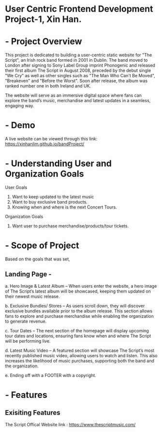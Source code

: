 # User Centric Frontend Development Project-1, Xin Han.
# - Project Overview
This project is dedicated to building a user-centric static website for "The Script", an Irish rock band formed in 2001 in Dublin.
The band moved to London after signing to Sony Label Group imprint Phonogenic and released their first album The Script in August 2008, preceded by the debut single "We Cry" as well as other singles such as "The Man Who Can't Be Moved", "Breakeven" and "Before the Worst".
Soon after release, the album was ranked number one in both Ireland and UK.

The website will serve as an immersive digital space where fans can explore the band’s music, merchandise and latest updates in a seamless, engaging way. 

# - Demo
A live website can be viewed through this link: https://xinhanlim.github.io/bandProject/

# - Understanding User and Organization Goals
User Goals
1. Want to keep updated to the latest music
2. Want to buy exclusive band products.
3. Knowing when and where is the next Concert Tours.

Organization Goals
1. Want user to purchase merchandise/products/tour tickets.

# - Scope of Project
Based on the goals that was set,

## Landing Page - 
a. Hero Image & Latest Album – When users enter the website, a hero image of The Script’s latest album will be showcased, keeping them updated on their newest music release.

b. Exclusive Bundles/ Stores – As users scroll down, they will discover exclusive bundles available prior to the album release. This section allows fans to explore and purchase merchandise while enabling the organization to generate revenue.

c. Tour Dates – The next section of the homepage will display upcoming tour dates and locations, ensuring fans know when and where The Script will be performing live.

d. Latest Music Video – A featured section will showcase The Script’s most recently published music video, allowing users to watch and listen. This also increases the likelihood of music purchases, supporting both the band and the organization.

e. Ending off with a FOOTER with a copyright.

# - Features
## Exisiting Features
The Script Offical Website link : https://www.thescriptmusic.com/


